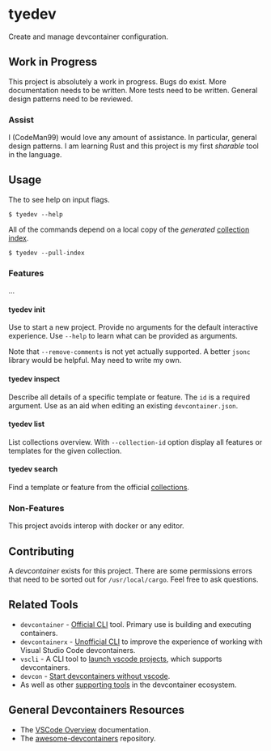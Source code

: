 # tyedev

Create and manage devcontainer configuration.

## Work in Progress

This project is absolutely a work in progress. Bugs do exist. More documentation needs to be written. More tests need to be written. General design patterns need to be reviewed.

### Assist

I (CodeMan99) would love any amount of assistance. In particular, general design patterns. I am learning Rust and this project is my first _sharable_ tool in the language.

## Usage

The to see help on input flags.

```shell
$ tyedev --help
```

All of the commands depend on a local copy of the _generated_ [collection index](https://github.com/devcontainers/devcontainers.github.io/blob/gh-pages/_data/collection-index.yml).

```shell
$ tyedev --pull-index
```

### Features

...

#### tyedev init

Use to start a new project. Provide no arguments for the default interactive experience. Use `--help` to learn what can be provided as arguments.

Note that `--remove-comments` is not yet actually supported. A better `jsonc` library would be helpful. May need to write my own.

#### tyedev inspect

Describe all details of a specific template or feature. The `id` is a required argument. Use as an aid when editing an existing `devcontainer.json`.

#### tyedev list

List collections overview. With `--collection-id` option display all features or templates for the given collection.

#### tyedev search

Find a template or feature from the official [collections](https://containers.dev/collections).

### Non-Features

This project avoids interop with docker or any editor.

## Contributing

A _devcontainer_ exists for this project. There are some permissions errors that need to be sorted out for `/usr/local/cargo`. Feel free to ask questions.

## Related Tools

- `devcontainer` - [Official CLI](https://github.com/devcontainers/cli) tool. Primary use is building and executing containers.
- `devcontainerx` - [Unofficial CLI](https://github.com/stuartleeks/devcontainer-cli) to improve the experience of working with Visual Studio Code devcontainers.
- `vscli` - A CLI tool to [launch vscode projects](https://github.com/michidk/vscli), which supports devcontainers.
- `devcon` - [Start devcontainers without vscode](https://github.com/guitsaru/devcon).
- As well as other [supporting tools](https://containers.dev/supporting) in the devcontainer ecosystem.

## General Devcontainers Resources

- The [VSCode Overview](https://code.visualstudio.com/docs/devcontainers/containers) documentation.
- The [awesome-devcontainers](https://github.com/manekinekko/awesome-devcontainers) repository.
